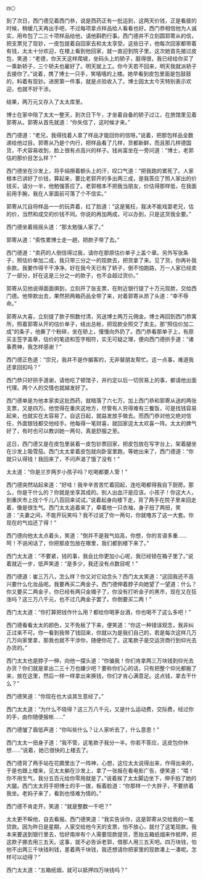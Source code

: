     四〇 

   到了次日，西门德见着西门恭，说是西药正有一批运到，这两天价钱，正是看疲的时候，稍缓几天再出手吧，不过每项拿点样品给人看看也好。西门恭相信他为人诚实，用布包了二三十项样品给他，请他斟酌行事。西门德并不立刻圆郭寄从的信，把支票兑了现钞，一皮包提着自回家去和太太享受。这些日子，他每次回家都带着有钱，太太十分欢迎，在楼上看到他回家，就一直迎到院子里。这次她首先接过皮包，笑道：“老德，你天天这样爬坡，坐码头上的轿子，脏得很，我已经给你买了一乘新轿子，三个轿夫也雇好了。明天就上工。你今天若不回来，明天我就派轿子去接你了。”说着，携了博士一只手，笑嘻嘻的上楼。她早看到皮包里面是包鼓鼓的，料着有现钞。进房第一件事，就是点验收入了。博士因太太今天特别表示欢迎，也就不好干涉。

   结果，两万元又存入了太太库里。

   博士在家中陪了太太一整天，到次日下午，才坐着自备的轿子过江，在旅馆里见着郭寄从。郭寄从首先就道：“你失信了，这时候才来。”

   西门德道：“老兄，我得找着人拿了样品才能回你的信呀。”说着，把那包样品全数递给他过目。郭寄从乃是个内行，把样品看了几样，货都新鲜，而且那几样德国货，不犬容易收到，脸上很有点高兴的样子。钱尚富坐在一旁问道：“博士，老郭估的那价目怎么样？”

   西门德坐在沙发上，将手绢擦着额头上的汗，叹口气道：“把我跑的累死了。人家根本已讲好了价钱，算起来，要比老郭开的多出两三成，是我答应了照人家出的价钱买，请分一半，他勉强答应了。老郭根本不把我当朋友，价估得那样低，在我面前用手腕，我在人家面前可落了个不信实。”

   郭寄从兀自将样品一一的玩弄着，红了脸道：“这是冤枉，我决不能戏耍老兄，估的价，当然和成交的价钱不同。你说的再加两成，可以办到，只是这货我全要。”

   西门德坐着摇摇头道：“那太勉强人家了。”

   郭寄从道：“索性累博士走一趟，把款子带了去。”

   西门德道：“卖药的人倒信得过我，请你在那原估价单子上盖个章。另外写张条子，照估价单加二成，我只带三分之一的现款去，把货拿了来。见了货，你再补我余款。我要作得干干净净。好在我今天已有了轿子，倒不怕跑路，万一人家已经卖了一部分，好在这是三分之一的款子，也不会超过货价。”

   郭寄从见他说得面面俱到，立刻开了张支票，在附近银行提了十万元现款，交给西门德。他带款出去，果然把两箱药品全带了来，对着郭寄从昂了头道：“幸不辱命。”

   郭寄从大喜，立刻提了款子照数付清，另送博士两万元佣金。博士再回到西门恭寓所，照着郭寄从开的估价单子，结出总帐，把现款全照交了卖主。那“照估价加二成”的条子，他撕了个粉碎，坐在轿上，慢慢向外扔了。西门恭看那单子上，有原买主签字盖章，估价的笔迹和签字相符，实无可疑之理，便向西门德拱手道：“诸事费神，我怎样感谢？”

   西门德正色道：“宗兄，我并不是作掮客的，无非替朋友帮忙。这一点事，难道我还拿回扣吗？”

   西门恭只好拱手道谢，请他吃了顿馆子，并约定以后一切贸易上的事，都请他出面代理。两个人的交情也就越发好了。

   西门德单是为他本家卖这批西药，就暗落了六七万，加上西门恭和郭寄从送的两张支票，又是四万。他觉得在重庆这地方，尽管有人穷得难有三餐饭，可是找钱容易起来，也就实在太容易了。自这日起，就益发放手做去。而西门恭对他又绝对信任，外面银钱都交他经手。他每得一笔财喜，就回家逗太太欢喜一阵。太太的脾气好了，有时也可以教训她一两句，真是舒服之至。

   这日，西门德又是在皮包里装着一皮包钞票回家，把皮包放在写字台上，架着腿坐在沙发上吸雪茄。西门太太拿着皮包就向卧室里跑，等她出来了，西门德道：“你就只认得钱！我回来了，不问声渴了饿了没有！”

   太太道：“你是兰岁两岁小孩子吗？吃喝都要人管！”

   西门德突然站起来道：“好哇！我辛辛苦苦忙着回起，连吃喝都得我自下厨房。那么，你是干什么的？你就是坐享其成的。别人出血汗是应该。小孩子！你这大人，到重庆市上找个千儿八百回来试试。”说着起身向楼下走，背了两手在院子里来回走着，像是很生气。西门太太追着来了，牵着他一只衣袖，身子扭了两扭，笑道：“夫妻之间，不能开玩笑吗？我不过说了你一两句，你就噜苏了这一大套。你现在的气焰还了得！”

   西门德向他太太点着头，笑道：“倒并不是我气焰高，你想，你的言语多重……呵！不说闲话了，你把那皮包放在哪里，我们都到楼下来了。”

   西门太太道：“不要紧，钱的事，我会比你更加小心呢，我已经锁在箱子里了。”说着就近一步，低声笑道：“是多少，我还没有点数目呢！”

   西门德道：崔三万八，怎么样？你又对它动念头？西门太太笑道：“这回我还不高兴要什么化妆品呢。我要再买二两金子。西门德伸着脖子向她望了一望道：什么？你又要买二两金子，你已经有两只金镯子了，你没有打听金子的黑市，现在又在狂涨吗？这三万八千元，也不过几两金子罢了。你倒要买二两！”

   西门太太道：“你打算把钱作什么用？都给你喝茅台酒，你也喝不了这么多吧！”

   西门德看看太太的颜色，又不免板了下来，便笑道：“你这一种错误观念，我非纠正过来不可。你一看到我带了钱回来，你就以为是我们自己的，若是每次这样几万几万向家里拿，那我也就不干涉你，随便你花了。这笔款子是交运货商行到仰光去办货的。”

   西门太太也是脖子一伸，向他一摆头道：“你骗我！你们肯拿两三万块钱到仰光去办货？你们就是拿出二三十万也嫌少吧？要称你们心的话，只有把整个仰光都搬了来，放在这里，然后一样一样拿出来换钱，你们才肯心满意足。这点钱，拿去干什么？”

   西门德笑道：“你现在也大谈其生意经了。”

   西门太太道：“为什么不晓得？这三万八千元，又是什么运动费，交际费，经过你的手，由你随便报帐……”

   西门德皱了眉低声道：“你叫些什么？让人家听去了，什么意思！”

   西门太太一扭身子道：“我不管，这笔款子我分一半。你若不答应，这皮包你休想……”说着，她已很快的上楼去了。

   西门德背了两手站在花圃里出了一阵神，心想，这位太太说得出来，作得出来的，于是也跟上楼来，见太太躺在沙发上，拿了一张报在看电影广告，便笑道：“喂！你不用生气，我分五百元给你零用就是了。”说着挨了太太脚边坐下，伸手拍了她的大腿。西门太太将手把博士的手一拨，板着脸道：“你那样一个大胖子，不要挤着我坐。老妈子来了，看到也怪难为情的。”

   西门德不肯走开，笑道：“就是整数一千吧？”

   太太更不睬他，自去看报。西门德笑道：“我实告诉你，这是郭寄从交给我的一笔贷款。因为昨日是星期，人家交给他今天的支票，怕不放心，就付了这笔现款。我本来要送到银行里去，恰好南岸有个人需要现款提货，愿抬五箱纸烟来作抵押，把这款子挪去用三五天。这事，就不必告诉老郭，借那人用三五天吧。四万块钱，怕他不出两三千块钱利钱，差着两千块钱，我还想请你把家里的现款凑上一凑呢。怎样可以动得？”

   西门太太道：“五箱纸烟，就可以抵押四万块钱吗？”

